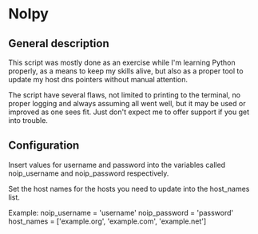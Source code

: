 # NoIpy

## General description

This script was mostly done as an exercise while I'm learning Python properly, as a means to keep my skills alive, but also as a proper tool to update my host dns pointers without manual attention.

The script have several flaws, not limited to printing to the terminal, no proper logging and always assuming all went well, but it may be used or improved as one sees fit. Just don't expect me to offer support if you get into trouble.

## Configuration

Insert values for username and password into the variables called noip_username and noip_password respectively. 

Set the host names for the hosts you need to update into the host_names list.

Example:
  noip_username = 'username'
  noip_password = 'password'
  host_names = ['example.org', 'example.com', 'example.net']